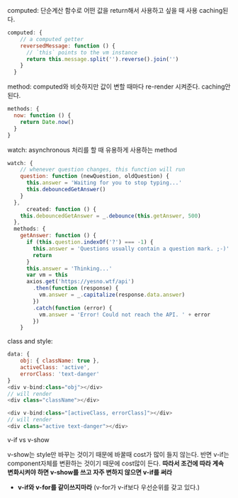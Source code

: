 computed: 단순계산 함수로 어떤 값을 return해서 사용하고 싶을 때 사용 caching된다.

```javascript
computed: {
    // a computed getter
    reversedMessage: function () {
      // `this` points to the vm instance
      return this.message.split('').reverse().join('')
    }
  }
```

method: computed와 비슷하지만 값이 변할 때마다 re-render 시켜준다. caching안된다.

```javascript
methods: {
  now: function () {
    return Date.now()
  }
}
```

watch: asynchronous 처리를 할 때 유용하게 사용하는 method

```javascript
watch: {
    // whenever question changes, this function will run
    question: function (newQuestion, oldQuestion) {
      this.answer = 'Waiting for you to stop typing...'
      this.debouncedGetAnswer()
    }
  },
      created: function () {
    this.debouncedGetAnswer = _.debounce(this.getAnswer, 500)
  },
  methods: {
    getAnswer: function () {
      if (this.question.indexOf('?') === -1) {
        this.answer = 'Questions usually contain a question mark. ;-)'
        return
      }
      this.answer = 'Thinking...'
      var vm = this
      axios.get('https://yesno.wtf/api')
        .then(function (response) {
          vm.answer = _.capitalize(response.data.answer)
        })
        .catch(function (error) {
          vm.answer = 'Error! Could not reach the API. ' + error
        })
    }
```

class and style: 

```javascript
data: {
    obj: { className: true },
   	activeClass: 'active',
    errorClass: 'text-danger'
}
<div v-bind:class="obj"></div> 
// will render 
<div class="className"></div>

<div v-bind:class="[activeClass, errorClass]"></div>
// will render 
<div class="active text-danger"></div>
```

v-if vs v-show

v-show는 style만 바꾸는 것이기 때문에 바꿀때 cost가 많이 들지 않는다. 반면 v-if는 component자체를 변환하는 것이기 때문에 cost많이 든다. **따라서 조건에 따라 계속 변화시켜야 하면 v-show를 쓰고 자주 변하지 않으면 v-if를 써라**

- **v-if와 v-for를 같이쓰지마라** (v-for가 v-if보다 우선순위를 갖고 있다.)

